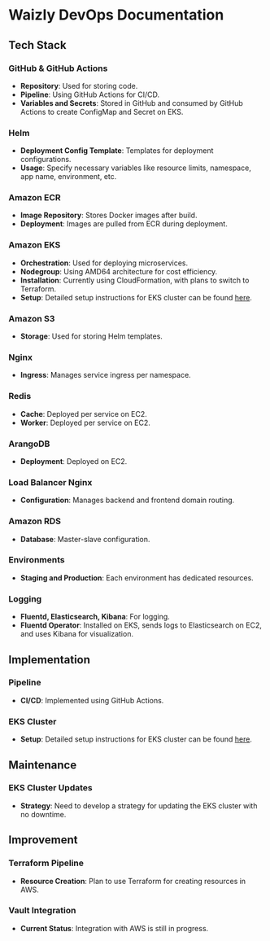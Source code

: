 # Waizly DevOps Documentation

## Tech Stack

### GitHub & GitHub Actions
- **Repository**: Used for storing code.
- **Pipeline**: Using GitHub Actions for CI/CD.
- **Variables and Secrets**: Stored in GitHub and consumed by GitHub Actions to create ConfigMap and Secret on EKS.

### Helm
- **Deployment Config Template**: Templates for deployment configurations.
- **Usage**: Specify necessary variables like resource limits, namespace, app name, environment, etc.

### Amazon ECR
- **Image Repository**: Stores Docker images after build.
- **Deployment**: Images are pulled from ECR during deployment.

### Amazon EKS
- **Orchestration**: Used for deploying microservices.
- **Nodegroup**: Using AMD64 architecture for cost efficiency.
- **Installation**: Currently using CloudFormation, with plans to switch to Terraform.
- **Setup**: Detailed setup instructions for EKS cluster can be found [here](./EKS%20Cluster%20Installation.md).

### Amazon S3
- **Storage**: Used for storing Helm templates.

### Nginx
- **Ingress**: Manages service ingress per namespace.

### Redis
- **Cache**: Deployed per service on EC2.
- **Worker**: Deployed per service on EC2.

### ArangoDB
- **Deployment**: Deployed on EC2.

### Load Balancer Nginx
- **Configuration**: Manages backend and frontend domain routing.

### Amazon RDS
- **Database**: Master-slave configuration.

### Environments
- **Staging and Production**: Each environment has dedicated resources.

### Logging
- **Fluentd, Elasticsearch, Kibana**: For logging.
- **Fluentd Operator**: Installed on EKS, sends logs to Elasticsearch on EC2, and uses Kibana for visualization.

## Implementation

### Pipeline
- **CI/CD**: Implemented using GitHub Actions.

### EKS Cluster
- **Setup**: Detailed setup instructions for EKS cluster can be found [here](./EKS%20Cluster%20Installation.md).

## Maintenance

### EKS Cluster Updates
- **Strategy**: Need to develop a strategy for updating the EKS cluster with no downtime.

## Improvement

### Terraform Pipeline
- **Resource Creation**: Plan to use Terraform for creating resources in AWS.

### Vault Integration
- **Current Status**: Integration with AWS is still in progress.
